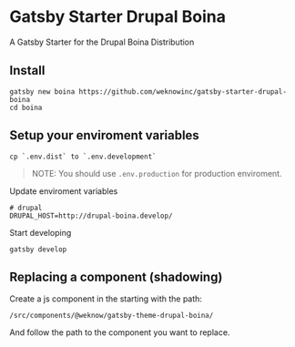 # Gatsby Starter Drupal Boina

A Gatsby Starter for the Drupal Boina Distribution

## Install
```shell
gatsby new boina https://github.com/weknowinc/gatsby-starter-drupal-boina
cd boina
```

## Setup your enviroment variables
```shell
cp `.env.dist` to `.env.development`
```
> NOTE: You should use `.env.production` for production enviroment.

Update enviroment variables
 ```shell
# drupal
DRUPAL_HOST=http://drupal-boina.develop/
```

Start developing
```shell
gatsby develop
```

## Replacing a component (shadowing)
Create a js component in the starting with the path:
```
/src/components/@weknow/gatsby-theme-drupal-boina/
```
And follow the path to the component you want to replace.
